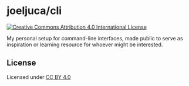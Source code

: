# joeljuca/cli

[![Creative Commons Attribution 4.0 International License](https://i.creativecommons.org/l/by/4.0/80x15.png "Creative Commons Attribution 4.0 International License")](https://creativecommons.org/licenses/by/4.0/ "Creative Commons Attribution 4.0 International License")

My personal setup for command-line interfaces, made public to serve as inspiration or learning resource for whoever might be interested.

## License

Licensed under [CC BY 4.0](https://creativecommons.org/licenses/by/4.0/)
